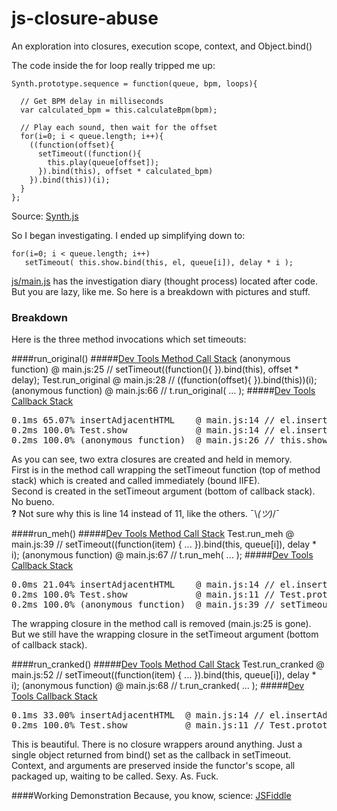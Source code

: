 # js-closure-abuse
An exploration into closures, execution scope, context, and Object.bind()



The code inside the for loop really tripped me up:

    Synth.prototype.sequence = function(queue, bpm, loops){

      // Get BPM delay in milliseconds
      var calculated_bpm = this.calculateBpm(bpm);

      // Play each sound, then wait for the offset
      for(i=0; i < queue.length; i++){
        ((function(offset){
          setTimeout((function(){
            this.play(queue[offset]);
          }).bind(this), offset * calculated_bpm)
        }).bind(this))(i);
      }
    };

Source: [Synth.js](https://github.com/garvank/synth-js)


So I began investigating. I ended up simplifying down to:

    for(i=0; i < queue.length; i++)
       setTimeout( this.show.bind(this, el, queue[i]), delay * i );

[js/main.js](js/main.js) has the investigation diary (thought process) located after code.  
But you are lazy, like me. So here is a breakdown with pictures and stuff.

### Breakdown
Here is the three method invocations which set timeouts:

####run_original()
#####[Dev Tools Method Call Stack](img/method_invocation_callstacks.jpg)
    (anonymous function)  @ main.js:25 // setTimeout((function(){ }).bind(this), offset * delay);
    Test.run_original     @ main.js:28 // ((function(offset){ }).bind(this))(i);
    (anonymous function)  @ main.js:66 // t.run_original( ... );
#####[Dev Tools Callback Stack](img/run_original_calllbackstack.jpg)
<pre>
0.1ms 65.07% insertAdjacentHTML    @ main.js:14 // el.insertAdjacentHTML("beforeend", html);
0.2ms 100.0% Test.show             @ main.js:14 // el.insertAdjacentHTML("beforeend", html); <b>?</b>
0.2ms 100.0% (anonymous function)  @ main.js:26 // this.show(el, queue[offset]);
</pre>

As you can see, two extra closures are created and held in memory.  
First is in the method call wrapping the setTimeout function (top of method stack) which is created and called immediately (bound IIFE).  
Second is created in the setTimeout argument (bottom of callback stack). No bueno.  
**?** Not sure why this is line 14 instead of 11, like the others. ¯\\_(ツ)_/¯

####run_meh()
#####[Dev Tools Method Call Stack](img/method_invocation_callstacks.jpg)
    Test.run_meh         @ main.js:39 // setTimeout((function(item) { ... }).bind(this, queue[i]), delay * i);
    (anonymous function) @ main.js:67 // t.run_meh( ... );
#####[Dev Tools Callback Stack](img/run_meh_callbackstack.jpg)
<pre>
0.0ms 21.04% insertAdjacentHTML    @ main.js:14 // el.insertAdjacentHTML("beforeend", html);
0.2ms 100.0% Test.show             @ main.js:11 // Test.prototype.show = function(el, data){
0.2ms 100.0% (anonymous function)  @ main.js:39 // setTimeout((function(item) {
</pre>

The wrapping closure in the method call is removed (main.js:25 is gone). But we still have the wrapping closure in the setTimeout argument (bottom of callback stack).

####run_cranked()
#####[Dev Tools Method Call Stack](img/method_invocation_callstacks.jpg)
    Test.run_cranked      @ main.js:52 // setTimeout((function(item) { ... }).bind(this, queue[i]), delay * i);
    (anonymous function)  @ main.js:68 // t.run_cranked( ... );
#####[Dev Tools Callback Stack](img/run_cranked_callbackstack.jpg)
<pre>
0.1ms 33.00% insertAdjacentHTML  @ main.js:14 // el.insertAdjacentHTML("beforeend", html);
0.2ms 100.0% Test.show           @ main.js:11 // Test.prototype.show = function(el, data){
</pre>

This is beautiful. There is no closure wrappers around anything. Just a single object returned from bind() set as the callback in setTimeout. Context, and arguments are preserved inside the functor's scope, all packaged up, waiting to be called. Sexy. As. Fuck.

####Working Demonstration
Because, you know, science: [JSFiddle](https://jsfiddle.net/ryunp/8nyq969t/)